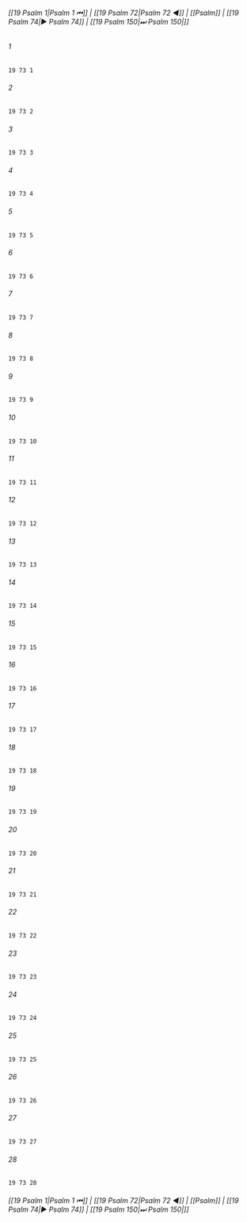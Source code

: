 
###### [[19 Psalm 1|Psalm 1 ⏮]] | [[19 Psalm 72|Psalm 72 ◀]] | [[Psalm]] | [[19 Psalm 74|▶ Psalm 74]] | [[19 Psalm 150|⏭ Psalm 150|]]

###### 1
``` verse
19 73 1 
```
###### 2
``` verse
19 73 2 
```
###### 3
``` verse
19 73 3 
```
###### 4
``` verse
19 73 4 
```
###### 5
``` verse
19 73 5 
```
###### 6
``` verse
19 73 6 
```
###### 7
``` verse
19 73 7 
```
###### 8
``` verse
19 73 8 
```
###### 9
``` verse
19 73 9 
```
###### 10
``` verse
19 73 10 
```
###### 11
``` verse
19 73 11 
```
###### 12
``` verse
19 73 12 
```
###### 13
``` verse
19 73 13 
```
###### 14
``` verse
19 73 14 
```
###### 15
``` verse
19 73 15 
```
###### 16
``` verse
19 73 16 
```
###### 17
``` verse
19 73 17 
```
###### 18
``` verse
19 73 18 
```
###### 19
``` verse
19 73 19 
```
###### 20
``` verse
19 73 20 
```
###### 21
``` verse
19 73 21 
```
###### 22
``` verse
19 73 22 
```
###### 23
``` verse
19 73 23 
```
###### 24
``` verse
19 73 24 
```
###### 25
``` verse
19 73 25 
```
###### 26
``` verse
19 73 26 
```
###### 27
``` verse
19 73 27 
```
###### 28
``` verse
19 73 28 
```

###### [[19 Psalm 1|Psalm 1 ⏮]] | [[19 Psalm 72|Psalm 72 ◀]] | [[Psalm]] | [[19 Psalm 74|▶ Psalm 74]] | [[19 Psalm 150|⏭ Psalm 150|]]


